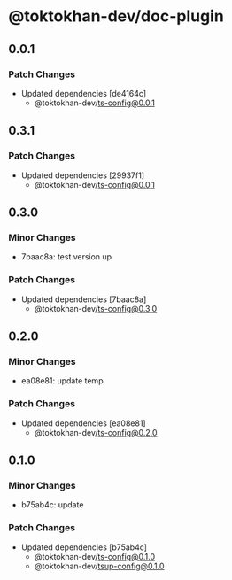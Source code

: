 # @toktokhan-dev/doc-plugin

## 0.0.1

### Patch Changes

- Updated dependencies [de4164c]
  - @toktokhan-dev/ts-config@0.0.1

## 0.3.1

### Patch Changes

- Updated dependencies [29937f1]
  - @toktokhan-dev/ts-config@0.0.1

## 0.3.0

### Minor Changes

- 7baac8a: test version up

### Patch Changes

- Updated dependencies [7baac8a]
  - @toktokhan-dev/ts-config@0.3.0

## 0.2.0

### Minor Changes

- ea08e81: update temp

### Patch Changes

- Updated dependencies [ea08e81]
  - @toktokhan-dev/ts-config@0.2.0

## 0.1.0

### Minor Changes

- b75ab4c: update

### Patch Changes

- Updated dependencies [b75ab4c]
  - @toktokhan-dev/ts-config@0.1.0
  - @toktokhan-dev/tsup-config@0.1.0
